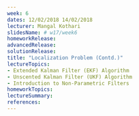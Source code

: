 ```yaml
---
week: 6
dates: 12/02/2018 14/02/2018
lecturer: Mangal Kothari
slidesName: # w17/week6
homeworkRelease:
advancedRelease:
solutionRelease:
title: "Localization Problem (Contd.)"
lectureTopics:
- Extended Kalman Filter (EKF) Algorithm
- Unscented Kalman Filter (UKF) Algorithm
- Introduction to Non-Parametric Filters  
homeworkTopics:
lectureSummary:
references:
---
```

